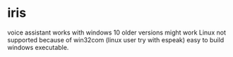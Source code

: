 # iris
voice assistant 
works with windows 10
older versions might work
Linux not supported because of win32com (linux user try with espeak)
easy to build windows executable.
